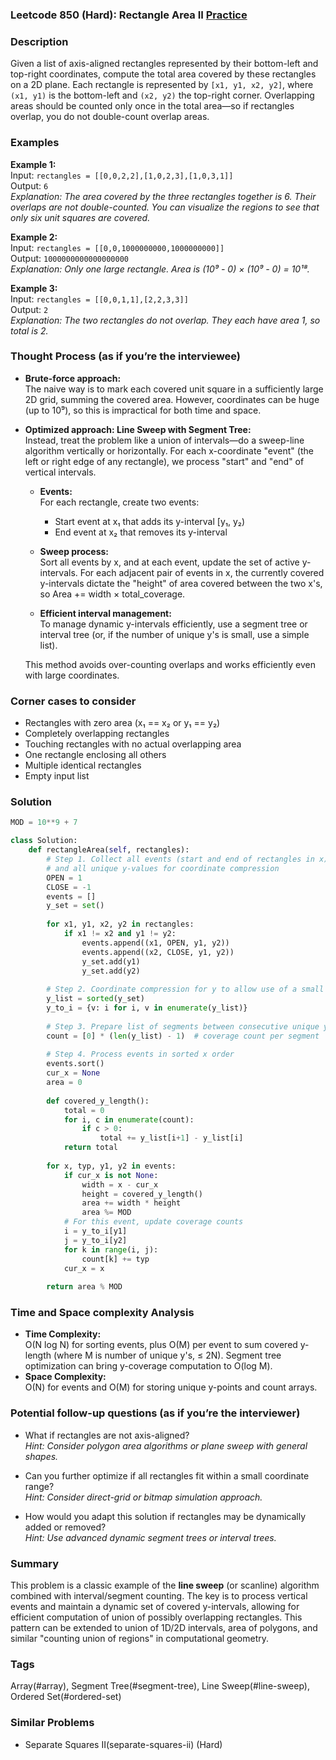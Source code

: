 ### Leetcode 850 (Hard): Rectangle Area II [Practice](https://leetcode.com/problems/rectangle-area-ii)

### Description  
Given a list of axis-aligned rectangles represented by their bottom-left and top-right coordinates, compute the total area covered by these rectangles on a 2D plane. Each rectangle is represented by `[x1, y1, x2, y2]`, where `(x1, y1)` is the bottom-left and `(x2, y2)` the top-right corner. Overlapping areas should be counted only once in the total area—so if rectangles overlap, you do not double-count overlap areas.

### Examples  

**Example 1:**  
Input: `rectangles = [[0,0,2,2],[1,0,2,3],[1,0,3,1]]`  
Output: `6`  
*Explanation: The area covered by the three rectangles together is 6. Their overlaps are not double-counted. You can visualize the regions to see that only six unit squares are covered.*

**Example 2:**  
Input: `rectangles = [[0,0,1000000000,1000000000]]`  
Output: `1000000000000000000`  
*Explanation: Only one large rectangle. Area is (10⁹ - 0) × (10⁹ - 0) = 10¹⁸.*

**Example 3:**  
Input: `rectangles = [[0,0,1,1],[2,2,3,3]]`  
Output: `2`  
*Explanation: The two rectangles do not overlap. They each have area 1, so total is 2.*

### Thought Process (as if you’re the interviewee)  
- **Brute-force approach:**  
  The naive way is to mark each covered unit square in a sufficiently large 2D grid, summing the covered area. However, coordinates can be huge (up to 10⁹), so this is impractical for both time and space.
  
- **Optimized approach: Line Sweep with Segment Tree:**  
  Instead, treat the problem like a union of intervals—do a sweep-line algorithm vertically or horizontally. For each x-coordinate "event" (the left or right edge of any rectangle), we process "start" and "end" of vertical intervals.

  - **Events:**  
    For each rectangle, create two events:
    - Start event at x₁ that adds its y-interval [y₁, y₂)
    - End event at x₂ that removes its y-interval

  - **Sweep process:**  
    Sort all events by x, and at each event, update the set of active y-intervals. For each adjacent pair of events in x, the currently covered y-intervals dictate the "height" of area covered between the two x's, so Area += width × total_coverage.

  - **Efficient interval management:**  
    To manage dynamic y-intervals efficiently, use a segment tree or interval tree (or, if the number of unique y's is small, use a simple list).

  This method avoids over-counting overlaps and works efficiently even with large coordinates.

### Corner cases to consider  
- Rectangles with zero area (x₁ == x₂ or y₁ == y₂)
- Completely overlapping rectangles
- Touching rectangles with no actual overlapping area
- One rectangle enclosing all others
- Multiple identical rectangles
- Empty input list

### Solution

```python
MOD = 10**9 + 7

class Solution:
    def rectangleArea(self, rectangles):
        # Step 1. Collect all events (start and end of rectangles in x)
        # and all unique y-values for coordinate compression
        OPEN = 1
        CLOSE = -1
        events = []
        y_set = set()
        
        for x1, y1, x2, y2 in rectangles:
            if x1 != x2 and y1 != y2:
                events.append((x1, OPEN, y1, y2))
                events.append((x2, CLOSE, y1, y2))
                y_set.add(y1)
                y_set.add(y2)
        
        # Step 2. Coordinate compression for y to allow use of a small segment tree
        y_list = sorted(y_set)
        y_to_i = {v: i for i, v in enumerate(y_list)}
        
        # Step 3. Prepare list of segments between consecutive unique y-values
        count = [0] * (len(y_list) - 1)  # coverage count per segment
        
        # Step 4. Process events in sorted x order
        events.sort()
        cur_x = None
        area = 0
        
        def covered_y_length():
            total = 0
            for i, c in enumerate(count):
                if c > 0:
                    total += y_list[i+1] - y_list[i]
            return total
        
        for x, typ, y1, y2 in events:
            if cur_x is not None:
                width = x - cur_x
                height = covered_y_length()
                area += width * height
                area %= MOD
            # For this event, update coverage counts
            i = y_to_i[y1]
            j = y_to_i[y2]
            for k in range(i, j):
                count[k] += typ
            cur_x = x
        
        return area % MOD
```

### Time and Space complexity Analysis  

- **Time Complexity:**  
  O(N log N) for sorting events, plus O(M) per event to sum covered y-length (where M is number of unique y's, ≤ 2N). Segment tree optimization can bring y-coverage computation to O(log M).
- **Space Complexity:**  
  O(N) for events and O(M) for storing unique y-points and count arrays.

### Potential follow-up questions (as if you’re the interviewer)  

- What if rectangles are not axis-aligned?  
  *Hint: Consider polygon area algorithms or plane sweep with general shapes.*

- Can you further optimize if all rectangles fit within a small coordinate range?  
  *Hint: Consider direct-grid or bitmap simulation approach.*

- How would you adapt this solution if rectangles may be dynamically added or removed?  
  *Hint: Use advanced dynamic segment trees or interval trees.*

### Summary
This problem is a classic example of the **line sweep** (or scanline) algorithm combined with interval/segment counting. The key is to process vertical events and maintain a dynamic set of covered y-intervals, allowing for efficient computation of union of possibly overlapping rectangles. This pattern can be extended to union of 1D/2D intervals, area of polygons, and similar "counting union of regions" in computational geometry.

### Tags
Array(#array), Segment Tree(#segment-tree), Line Sweep(#line-sweep), Ordered Set(#ordered-set)

### Similar Problems
- Separate Squares II(separate-squares-ii) (Hard)